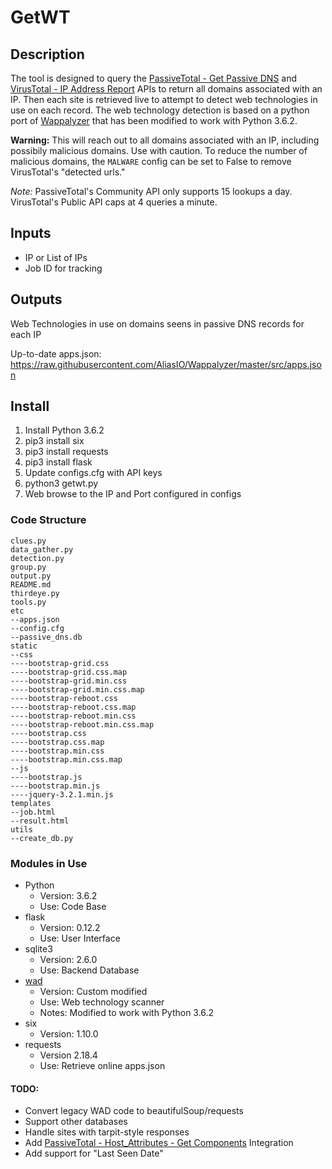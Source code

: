 # GetWT

## Description
The tool is designed to query the [PassiveTotal - Get Passive DNS](http://api.passivetotal.org/api/docs/#api-Passive_DNS-GetV2DnsPassive) and [VirusTotal - IP Address Report](https://developers.virustotal.com/v2.0/reference#ip-address-report) APIs to return all domains associated with an IP. Then each site is retrieved live to attempt to detect web technologies in use on each record. The web technology detection is based on a python port of [Wappalyzer](https://wappalyzer.com/) that has been modified to work with Python 3.6.2.

**Warning:** This will reach out to all domains associated with an IP, including possibily malicious domains. Use with caution.
To reduce the number of malicious domains, the `MALWARE` config can be set to False to remove VirusTotal's "detected urls."

*Note:* PassiveTotal's Community API only supports 15 lookups a day. VirusTotal's Public API caps at 4 queries a minute.

## Inputs
* IP or List of IPs
* Job ID for tracking

## Outputs
Web Technologies in use on domains seens in passive DNS records for each IP

Up-to-date apps.json:
    https://raw.githubusercontent.com/AliasIO/Wappalyzer/master/src/apps.json
    
## Install
1. Install Python 3.6.2 
2. pip3 install six
3. pip3 install requests
4. pip3 install flask
5. Update configs.cfg with API keys
6. python3 getwt.py
7. Web browse to the IP and Port configured in configs


### Code Structure
```
clues.py
data_gather.py
detection.py
group.py
output.py
README.md
thirdeye.py
tools.py
etc
--apps.json
--config.cfg
--passive_dns.db
static
--css
----bootstrap-grid.css
----bootstrap-grid.css.map
----bootstrap-grid.min.css
----bootstrap-grid.min.css.map
----bootstrap-reboot.css
----bootstrap-reboot.css.map
----bootstrap-reboot.min.css
----bootstrap-reboot.min.css.map
----bootstrap.css
----bootstrap.css.map
----bootstrap.min.css
----bootstrap.min.css.map
--js
----bootstrap.js
----bootstrap.min.js
----jquery-3.2.1.min.js
templates
--job.html
--result.html
utils
--create_db.py
```

### Modules in Use
* Python
  * Version: 3.6.2
  * Use: Code Base
* flask
  * Version: 0.12.2
  * Use: User Interface
* sqlite3
  * Version: 2.6.0
  * Use: Backend Database
* [wad](https://pypi.python.org/pypi/wad)
  * Version: Custom modified
  * Use: Web technology scanner
  * Notes: Modified to work with Python 3.6.2
* six
  * Version: 1.10.0
* requests
  * Version 2.18.4
  * Use: Retrieve online apps.json
 
#### TODO:
* Convert legacy WAD code to beautifulSoup/requests
* Support other databases
* Handle sites with tarpit-style responses
* Add [PassiveTotal - Host_Attributes - Get Components](http://api.passivetotal.org/api/docs/#api-Host_Attributes-GetV2HostAttributesComponents) Integration
* Add support for "Last Seen Date"


